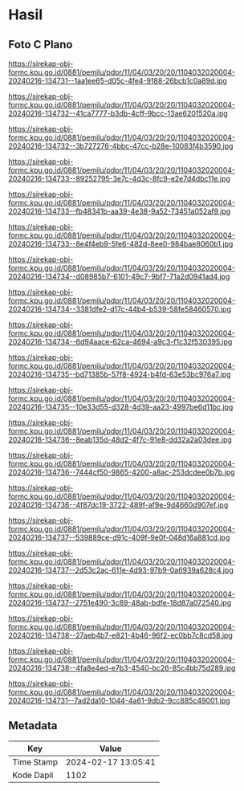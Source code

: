 # Hasil

## Foto C Plano

https://sirekap-obj-formc.kpu.go.id/0881/pemilu/pdpr/11/04/03/20/20/1104032020004-20240216-134731--1aa1ee65-d05c-4fe4-9188-26bcb1c0a89d.jpg

https://sirekap-obj-formc.kpu.go.id/0881/pemilu/pdpr/11/04/03/20/20/1104032020004-20240216-134732--41ca7777-b3db-4cff-9bcc-13ae6201520a.jpg

https://sirekap-obj-formc.kpu.go.id/0881/pemilu/pdpr/11/04/03/20/20/1104032020004-20240216-134732--3b727276-4bbc-47cc-b28e-10083f4b3590.jpg

https://sirekap-obj-formc.kpu.go.id/0881/pemilu/pdpr/11/04/03/20/20/1104032020004-20240216-134733--89252795-3e7c-4d3c-8fc9-e2e7d4dbc11e.jpg

https://sirekap-obj-formc.kpu.go.id/0881/pemilu/pdpr/11/04/03/20/20/1104032020004-20240216-134733--fb48341b-aa39-4e38-9a52-73451a052af9.jpg

https://sirekap-obj-formc.kpu.go.id/0881/pemilu/pdpr/11/04/03/20/20/1104032020004-20240216-134733--8e4f4eb9-5fe6-482d-8ee0-984bae8060b1.jpg

https://sirekap-obj-formc.kpu.go.id/0881/pemilu/pdpr/11/04/03/20/20/1104032020004-20240216-134734--d08985b7-6101-49c7-9bf7-71a2d0941ad4.jpg

https://sirekap-obj-formc.kpu.go.id/0881/pemilu/pdpr/11/04/03/20/20/1104032020004-20240216-134734--3381dfe2-d17c-44b4-b539-58fe58460570.jpg

https://sirekap-obj-formc.kpu.go.id/0881/pemilu/pdpr/11/04/03/20/20/1104032020004-20240216-134734--6d94aace-62ca-4694-a9c3-f1c32f530395.jpg

https://sirekap-obj-formc.kpu.go.id/0881/pemilu/pdpr/11/04/03/20/20/1104032020004-20240216-134735--bd71385b-57f8-4924-b4fd-63e53bc976a7.jpg

https://sirekap-obj-formc.kpu.go.id/0881/pemilu/pdpr/11/04/03/20/20/1104032020004-20240216-134735--10e33d55-d328-4d39-aa23-4997be6d11bc.jpg

https://sirekap-obj-formc.kpu.go.id/0881/pemilu/pdpr/11/04/03/20/20/1104032020004-20240216-134736--8eab135d-48d2-4f7c-91e8-dd32a2a03dee.jpg

https://sirekap-obj-formc.kpu.go.id/0881/pemilu/pdpr/11/04/03/20/20/1104032020004-20240216-134736--7444cf50-9865-4200-a8ac-253dcdee0b7b.jpg

https://sirekap-obj-formc.kpu.go.id/0881/pemilu/pdpr/11/04/03/20/20/1104032020004-20240216-134736--4f87dc19-3722-489f-af9e-9d4660d907ef.jpg

https://sirekap-obj-formc.kpu.go.id/0881/pemilu/pdpr/11/04/03/20/20/1104032020004-20240216-134737--539889ce-d91c-409f-9e0f-048d16a881cd.jpg

https://sirekap-obj-formc.kpu.go.id/0881/pemilu/pdpr/11/04/03/20/20/1104032020004-20240216-134737--2d53c2ac-611e-4d93-97b9-0a6939a628c4.jpg

https://sirekap-obj-formc.kpu.go.id/0881/pemilu/pdpr/11/04/03/20/20/1104032020004-20240216-134737--2751e490-3c89-48ab-bdfe-18d87a072540.jpg

https://sirekap-obj-formc.kpu.go.id/0881/pemilu/pdpr/11/04/03/20/20/1104032020004-20240216-134738--27aeb4b7-e821-4b46-96f2-ec0bb7c8cd58.jpg

https://sirekap-obj-formc.kpu.go.id/0881/pemilu/pdpr/11/04/03/20/20/1104032020004-20240216-134738--4fa8e4ed-e7b3-4540-bc26-85c4bb75d289.jpg

https://sirekap-obj-formc.kpu.go.id/0881/pemilu/pdpr/11/04/03/20/20/1104032020004-20240216-134731--7ad2da10-1044-4a61-9db2-9cc885c49001.jpg


## Metadata

| Key        | Value               |
| ---------- | ------------------- |
| Time Stamp | 2024-02-17 13:05:41 |
| Kode Dapil | 1102                |



